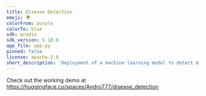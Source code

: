 ```yaml
---
title: Disease Detection
emoji: 🌍
colorFrom: purple
colorTo: blue
sdk: gradio
sdk_version: 5.18.0
app_file: app.py
pinned: false
license: apache-2.0
short_description: 'Deployment of a machine learning model to detect disease '
---
```


Check out the working demo at https://huggingface.co/spaces/Andro777/disease_detection
